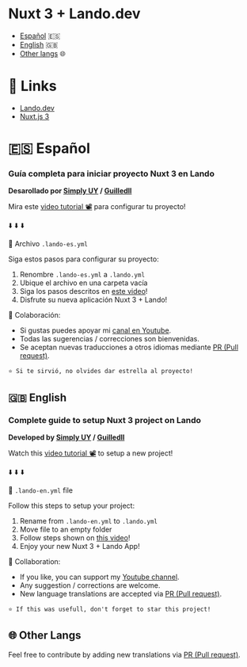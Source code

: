 # Nuxt 3 + Lando.dev

- [Español](#-español) 🇪🇸
- [English](#-english) 🇬🇧
- [Other langs](#-other-langs) 🌐

# 📖 Links
- [Lando.dev](https://docs.lando.dev/)
- [Nuxt.js 3](https://v3.nuxtjs.org/)

# 🇪🇸 Español

### Guía completa para iniciar proyecto Nuxt 3 en Lando

**Desarollado por [Simply UY](https://www.youtube.com/c/SimplyUY) / [Guilledll](https://github.com/Guilledll)**

Mira este [video tutorial 📽️](https://www.youtube.com/watch?v=r9k9YKEF8D4) para configurar tu proyecto!

⬇️ ⬇️ ⬇️

📄 Archivo `.lando-es.yml`

Siga estos pasos para configurar su proyecto:

1. Renombre `.lando-es.yml` a `.lando.yml`
2. Ubique el archivo en una carpeta vacía
3. Siga los pasos descritos en [este video](https://www.youtube.com/watch?v=r9k9YKEF8D4)!
4. Disfrute su nueva aplicación Nuxt 3 + Lando!

📣 Colaboración:
* Si gustas puedes apoyar mi [canal en Youtube](https://www.youtube.com/c/SimplyUY).
* Todas las sugerencias / correcciones son bienvenidas.
* Se aceptan nuevas traducciones a otros idiomas mediante [PR (Pull request)](https://github.com/Guilledll/nuxt3-with-lando/pulls).

```
⭐️ Si te sirvió, no olvides dar estrella al proyecto!
```

## 🇬🇧 English

### Complete guide to setup Nuxt 3 project on Lando

**Developed by [Simply UY](https://www.youtube.com/c/SimplyUY) / [Guilledll](https://github.com/Guilledll)**

Watch this [video tutorial 📽️](https://www.youtube.com/watch?v=r9k9YKEF8D4) to setup a new project!

⬇️ ⬇️ ⬇️

📄 `.lando-en.yml` file

Follow this steps to setup your project:

1. Rename from `.lando-en.yml` to `.lando.yml`
2. Move file to an empty folder
3. Follow steps shown on [this video](https://www.youtube.com/watch?v=r9k9YKEF8D4)!
4. Enjoy your new Nuxt 3 + Lando App!

📣 Collaboration:
* If you like, you can support my [Youtube channel](https://www.youtube.com/c/SimplyUY).
* Any suggestion / corrections are welcome.
* New language translations are accepted via [PR (Pull request)](https://github.com/Guilledll/nuxt3-with-lando/pulls).

```
⭐️ If this was usefull, don't forget to star this project!
```

## 🌐 Other Langs

Feel free to contribute by adding new translations via [PR (Pull request)](https://github.com/Guilledll/nuxt3-with-lando/pulls).
